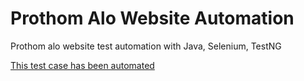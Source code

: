 # Prothom Alo Website Automation
Prothom alo website test automation with Java, Selenium, TestNG

[This test case has been automated](https://docs.google.com/spreadsheets/d/1RnNU4WedsL5ABdiZNRQenDpheGjaWDl5/edit?usp=sharing&ouid=103257889988143890312&rtpof=true&sd=true)
